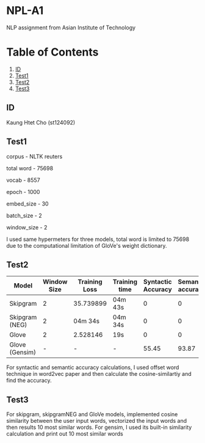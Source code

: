 # NPL-A1
NLP assignment from Asian Institute of Technology

# Table of Contents
1. [ID](#ID)
2. [Test1](#Test1)
3. [Test2](#Test2)
4. [Test3](#Test3)

## ID
Kaung Htet Cho (st124092)

## Test1

corpus - NLTK reuters

total word - 75698

vocab - 8557

epoch - 1000

embed_size - 30

batch_size - 2

window_size - 2

I used same hypermeters for three models, total word is limited to 75698 due to the computational limitation of GloVe's weight dictionary.

## Test2

| Model          | Window Size | Training Loss | Training time | Syntactic Accuracy | Semantic accuracy |
|----------------|-------------|---------------|---------------|--------------------|-------------------|
| Skipgram       |    2         |      35.739899   |        04m 43s       |            0        |        0          |
| Skipgram (NEG) |      2       |       04m 34s        |         04m 34s      |        0            |        0          |
| Glove          |          2   |   2.528146       |         19s      |              0      |        0          |
| Glove (Gensim) | -           | -             | -             |        55.45           |        93.87        |

For syntactic and semantic accuracy calculations, I used offset word technique in word2vec paper and then calculate the cosine-similartiy and find the accuracy.

## Test3

For skipgram, skipgramNEG and GloVe models, implemented cosine similarity between the user input words, vectorized the input words and then results 10 most similar words.
For gensim, I used its built-in similarity calculation and print out 10 most similar words 